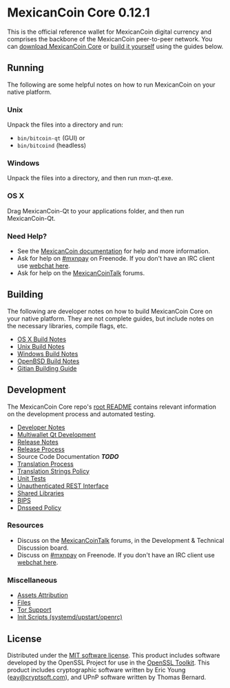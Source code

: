 MexicanCoin Core 0.12.1
=====================

This is the official reference wallet for MexicanCoin digital currency and comprises the backbone of the MexicanCoin peer-to-peer network. You can [download MexicanCoin Core](https://www.mxn.org/downloads/) or [build it yourself](#building) using the guides below.

Running
---------------------
The following are some helpful notes on how to run MexicanCoin on your native platform.

### Unix

Unpack the files into a directory and run:

- `bin/bitcoin-qt` (GUI) or
- `bin/bitcoind` (headless)

### Windows

Unpack the files into a directory, and then run mxn-qt.exe.

### OS X

Drag MexicanCoin-Qt to your applications folder, and then run MexicanCoin-Qt.

### Need Help?

* See the [MexicanCoin documentation](https://monetaryunit.org/wiki/display/DOC)
for help and more information.
* Ask for help on [#mxnpay](http://webchat.freenode.net?channels=mxnpay) on Freenode. If you don't have an IRC client use [webchat here](http://webchat.freenode.net?channels=mxnpay).
* Ask for help on the [MexicanCoinTalk](https://mxntalk.org/) forums.

Building
---------------------
The following are developer notes on how to build MexicanCoin Core on your native platform. They are not complete guides, but include notes on the necessary libraries, compile flags, etc.

- [OS X Build Notes](build-osx.md)
- [Unix Build Notes](build-unix.md)
- [Windows Build Notes](build-windows.md)
- [OpenBSD Build Notes](build-openbsd.md)
- [Gitian Building Guide](gitian-building.md)

Development
---------------------
The MexicanCoin Core repo's [root README](/README.md) contains relevant information on the development process and automated testing.

- [Developer Notes](developer-notes.md)
- [Multiwallet Qt Development](multiwallet-qt.md)
- [Release Notes](release-notes.md)
- [Release Process](release-process.md)
- Source Code Documentation ***TODO***
- [Translation Process](translation_process.md)
- [Translation Strings Policy](translation_strings_policy.md)
- [Unit Tests](unit-tests.md)
- [Unauthenticated REST Interface](REST-interface.md)
- [Shared Libraries](shared-libraries.md)
- [BIPS](bips.md)
- [Dnsseed Policy](dnsseed-policy.md)

### Resources
* Discuss on the [MexicanCoinTalk](https://mxntalk.org/) forums, in the Development & Technical Discussion board.
* Discuss on [#mxnpay](http://webchat.freenode.net/?channels=mxnpay) on Freenode. If you don't have an IRC client use [webchat here](http://webchat.freenode.net/?channels=mxnpay).

### Miscellaneous
- [Assets Attribution](assets-attribution.md)
- [Files](files.md)
- [Tor Support](tor.md)
- [Init Scripts (systemd/upstart/openrc)](init.md)

License
---------------------
Distributed under the [MIT software license](http://www.opensource.org/licenses/mit-license.php).
This product includes software developed by the OpenSSL Project for use in the [OpenSSL Toolkit](https://www.openssl.org/). This product includes
cryptographic software written by Eric Young ([eay@cryptsoft.com](mailto:eay@cryptsoft.com)), and UPnP software written by Thomas Bernard.
